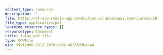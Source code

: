 ```yaml
---
content_type: resource
description: ''
file: https://ol-ocw-studio-app-production.s3.amazonaws.com/courses/18-03sc-differential-equations-fall-2011/359f2dd623122058cb3ea88557db4ea4_UCpMao94iFg.pdf
file_type: application/pdf
learning_resource_types: []
resourcetype: Document
title: 3play pdf file
type: OCWFile
uid: 359f2dd6-2312-2058-cb3e-a88557db4ea4
---
```

